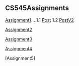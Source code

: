 ## CS545Assignments
[Assignment1](https://github.com/Luwamcyber/CS545Assignments/tree/main/Assignment1)... 1.1 [Post](https://github.com/Luwamcyber/CS545Assignments/tree/main/Assignment1/Post) 1.2 [PostV2](https://github.com/Luwamcyber/CS545Assignments/tree/main/Assignment1/PostV2)


[Assignment2](https://github.com/Luwamcyber/CS545Assignments/tree/main/Assignment2)

[Assignment3](https://github.com/Luwamcyber/CS545Assignments/tree/main/assignment3)

[Assignment4](https://github.com/Luwamcyber/CS545Assignments/tree/main/Assignment4)

[Assignment5]

[Assignment6]: [ReadMe](https://github.com/Luwamcyber/CS545Assignments/blob/main/Assignment6/README.md)
